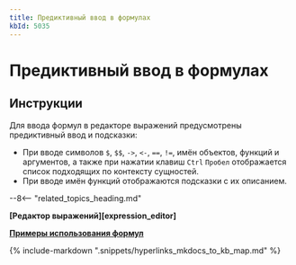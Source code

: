 ```yaml
---
title: Предиктивный ввод в формулах
kbId: 5035
---
```


# Предиктивный ввод в формулах

## Инструкции

Для ввода формул в редакторе выражений предусмотрены предиктивный ввод и подсказки:

- При вводе символов `$`, `$$`, `->`, `<-`, `==`, `!=`, имён объектов, функций и аргументов, а также при нажатии клавиш `Ctrl` `Пробел` отображается список подходящих по контексту сущностей.
- При вводе имён функций отображаются подсказки с их описанием.

--8<-- "related_topics_heading.md"

**[Редактор выражений][expression_editor]**

**[Примеры использования формул](https://kb.comindware.ru/category.php?id=880)**



{% include-markdown ".snippets/hyperlinks_mkdocs_to_kb_map.md" %}
